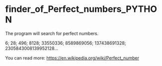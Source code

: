 # finder_of_Perfect_numbers_PYTHON
The program will search for perfect numbers.

6;
28;
496;
8128;
33550336;
8589869056;
137438691328;
2305843008139952128...

You can read more: https://en.wikipedia.org/wiki/Perfect_number
